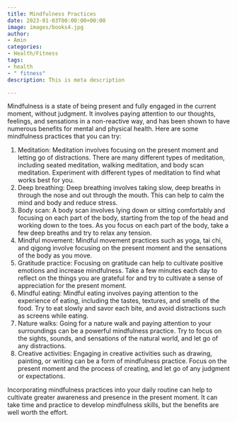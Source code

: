 ```yaml
---
title: Mindfulness Practices
date: 2023-01-03T00:00:00+00:00
image: images/books4.jpg
author:
- Amin
categories:
- Health/Fitness
tags:
- health
- " fitness"
description: This is meta description

---
```

Mindfulness is a state of being present and fully engaged in the current moment, without judgment. It involves paying attention to our thoughts, feelings, and sensations in a non-reactive way, and has been shown to have numerous benefits for mental and physical health. Here are some mindfulness practices that you can try:

1. Meditation: Meditation involves focusing on the present moment and letting go of distractions. There are many different types of meditation, including seated meditation, walking meditation, and body scan meditation. Experiment with different types of meditation to find what works best for you.
2. Deep breathing: Deep breathing involves taking slow, deep breaths in through the nose and out through the mouth. This can help to calm the mind and body and reduce stress.
3. Body scan: A body scan involves lying down or sitting comfortably and focusing on each part of the body, starting from the top of the head and working down to the toes. As you focus on each part of the body, take a few deep breaths and try to relax any tension.
4. Mindful movement: Mindful movement practices such as yoga, tai chi, and qigong involve focusing on the present moment and the sensations of the body as you move.
5. Gratitude practice: Focusing on gratitude can help to cultivate positive emotions and increase mindfulness. Take a few minutes each day to reflect on the things you are grateful for and try to cultivate a sense of appreciation for the present moment.
6. Mindful eating: Mindful eating involves paying attention to the experience of eating, including the tastes, textures, and smells of the food. Try to eat slowly and savor each bite, and avoid distractions such as screens while eating.
7. Nature walks: Going for a nature walk and paying attention to your surroundings can be a powerful mindfulness practice. Try to focus on the sights, sounds, and sensations of the natural world, and let go of any distractions.
8. Creative activities: Engaging in creative activities such as drawing, painting, or writing can be a form of mindfulness practice. Focus on the present moment and the process of creating, and let go of any judgment or expectations.

Incorporating mindfulness practices into your daily routine can help to cultivate greater awareness and presence in the present moment. It can take time and practice to develop mindfulness skills, but the benefits are well worth the effort.
